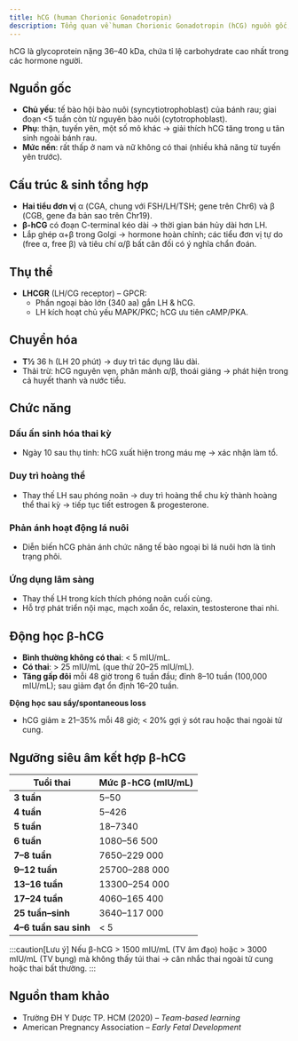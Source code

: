```yaml
---
title: hCG (human Chorionic Gonadotropin)
description: Tổng quan về human Chorionic Gonadotropin (hCG) nguồn gốc, cấu trúc, thụ thể, chuyển hóa, chức năng và động học.
---
```


hCG là glycoprotein nặng 36–40 kDa, chứa tỉ lệ carbohydrate cao nhất trong các hormone người.

## Nguồn gốc

- **Chủ yếu**: tế bào hội bào nuôi (syncytiotrophoblast) của bánh rau; giai đoạn <5 tuần còn từ nguyên bào nuôi (cytotrophoblast).
- **Phụ**: thận, tuyến yên, một số mô khác → giải thích hCG tăng trong u tân sinh ngoài bánh rau.
- **Mức nền**: rất thấp ở nam và nữ không có thai (nhiều khả năng từ tuyến yên trước).

## Cấu trúc & sinh tổng hợp

- **Hai tiểu đơn vị** α (CGA, chung với FSH/LH/TSH; gene trên Chr6) và β (CGB, gene đa bản sao trên Chr19).
- **β-hCG** có đoạn C-terminal kéo dài → thời gian bán hủy dài hơn LH.
- Lắp ghép α+β trong Golgi → hormone hoàn chỉnh; các tiểu đơn vị tự do (free α, free β) và tiêu chí α/β bất cân đối có ý nghĩa chẩn đoán.

## Thụ thể

- **LHCGR** (LH/CG receptor) – GPCR:
  - Phần ngoại bào lớn (340 aa) gắn LH & hCG.
  - LH kích hoạt chủ yếu MAPK/PKC; hCG ưu tiên cAMP/PKA.

## Chuyển hóa

- **T½** 36 h (LH 20 phút) → duy trì tác dụng lâu dài.
- Thải trừ: hCG nguyên vẹn, phân mảnh α/β, thoái giáng → phát hiện trong cả huyết thanh và nước tiểu.

## Chức năng

### Dấu ấn sinh hóa thai kỳ

- Ngày 10 sau thụ tinh: hCG xuất hiện trong máu mẹ → xác nhận làm tổ.

### Duy trì hoàng thể

- Thay thế LH sau phóng noãn → duy trì hoàng thể chu kỳ thành hoàng thể thai kỳ → tiếp tục tiết estrogen & progesterone.

### Phản ánh hoạt động lá nuôi

- Diễn biến hCG phản ánh chức năng tế bào ngoại bì lá nuôi hơn là tình trạng phôi.

### Ứng dụng lâm sàng

- Thay thế LH trong kích thích phóng noãn cuối cùng.
- Hỗ trợ phát triển nội mạc, mạch xoắn ốc, relaxin, testosterone thai nhi.

## Động học β-hCG

- **Bình thường không có thai**: < 5 mIU/mL.
- **Có thai**: > 25 mIU/mL (que thử 20–25 mIU/mL).
- **Tăng gấp đôi** mỗi 48 giờ trong 6 tuần đầu; đỉnh 8–10 tuần (100,000 mIU/mL); sau giảm đạt ổn định 16–20 tuần.

**Động học sau sẩy/spontaneous loss**

- hCG giảm ≥ 21–35% mỗi 48 giờ; < 20% gợi ý sót rau hoặc thai ngoài tử cung.

## Ngưỡng siêu âm kết hợp β-hCG

| Tuổi thai             | Mức β-hCG (mIU/mL) |
| --------------------- | ------------------ |
| **3 tuần**            | 5–50               |
| **4 tuần**            | 5–426              |
| **5 tuần**            | 18–7340            |
| **6 tuần**            | 1080–56 500        |
| **7–8 tuần**          | 7650–229 000       |
| **9–12 tuần**         | 25700–288 000      |
| **13–16 tuần**        | 13300–254 000      |
| **17–24 tuần**        | 4060–165 400       |
| **25 tuần–sinh**      | 3640–117 000       |
| **4–6 tuần sau sinh** | < 5                |

:::caution[Lưu ý]
Nếu β-hCG > 1500 mIU/mL (TV âm đạo) hoặc > 3000 mIU/mL (TV bụng) mà không thấy túi thai → cân nhắc thai ngoài tử cung hoặc thai bất thường.
:::

## Nguồn tham khảo

- Trường ĐH Y Dược TP. HCM (2020) – _Team-based learning_
- American Pregnancy Association – _Early Fetal Development_
